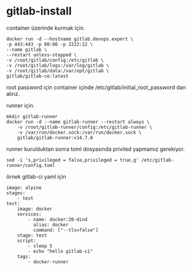# gitlab-install

container üzerinde kurmak için.

```mkdir gitlab
docker run -d --hostname gitlab.devops.expert \
-p 443:443 -p 80:80 -p 2222:22 \
--name gitlab \
--restart unless-stopped \
-v /root/gitlab/config:/etc/gitlab \
-v /root/gitlab/logs:/var/log/gitlab \
-v /root/gitlab/data:/var/opt/gitlab \
gitlab/gitlab-ce:latest
```

root password için container içinde /etc/gitlab/initial_root_password dan alırız.

runner için.

```
mkdir gitlab-runner
docker run -d --name gitlab-runner --restart always \
    -v /root/gitlab-runner/config:/etc/gitlab-runner \
    -v /var/run/docker.sock:/var/run/docker.sock \
    gitlab/gitlab-runner:v14.7.0
``` 

runner kurulduktan sonra toml dosyasında priviled yapmamız gerekiyor.

```
sed -i 's,privileged = false,privileged = true,g' /etc/gitlab-runner/config.toml
```

örnek gitlab-ci yaml için


```
image: alpine
stages:
    - test
test:
    image: docker
    services: 
        - name: docker:20-dind
          alias: docker
          command: ["--tls=false"]
    stage: test
    script:
        - sleep 5
        - echo "hello gitlab-ci"
    tags: 
        - docker-runner
